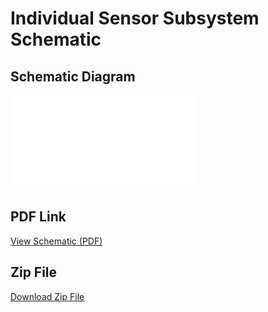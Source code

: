 # Individual Sensor Subsystem Schematic 

## Schematic Diagram
![Schematic](images/SCEMATIC_FINAL_PCB.pdf)


## **PDF Link**  
[View Schematic (PDF)](images/SensorSubDD.pdf)

## **Zip File**
[Download Zip File](images/EGR314_SENSORSUBSYSTEM_DIAZ.zip)
